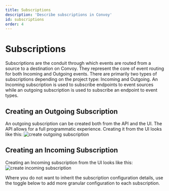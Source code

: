 ```yaml
---
title: Subscriptions
description: 'Describe subscriptions in Convoy'
id: subscriptions
order: 4
---
```


Subscriptions
======
Subscriptions are the conduit through which events are routed from a source to a destination on Convoy. They represent the core of event routing for both Incoming and Outgoing events. There are primarily two types of subscriptions depending on the project type: Incoming and Outgoing. An Incoming subscription is used to subscribe endpoints to event sources while an outgoing subscription is used to subscribe an endpoint to event types.

## Creating an Outgoing Subscription
An outgoing subscription can be created both from the API and the UI. The API allows for a full programmatic experience. Creating it from the UI looks like this:
![create outgoing subscription](/docs-assets/outgoing-subscription.png)
## Creating an Incoming Subscription
Creating an Incoming subscription from the UI looks like this:
![create incoming subscription](/docs-assets/incoming-subscription.png)

Where you do not want to inherit the subscription configuration details, use the toggle below to add more granular configuration to each subscription.
